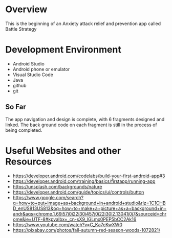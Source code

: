 # Overview

This is the beginning of an Anxiety attack relief and prevention app called Battle Strategy

# Development Environment

* Android Studio
* Android phone or emulator
* Visual Studio Code 
* Java
* github
* git

## So Far
The app navigation and design is complete, with 6 fragments designed and linked. The back ground code on each fragment is still in the process of being completed.


# Useful Websites and other Resources
* https://developer.android.com/codelabs/build-your-first-android-app#3
* https://developer.android.com/training/basics/firstapp/running-app
* https://unsplash.com/backgrounds/nature
* https://developer.android.com/guide/topics/ui/controls/button
* https://www.google.com/search?q=how+to+put+image+as+background+in+android+studio&rlz=1C1CHBD_enUS813US813&oq=how+to+make+a+picture+as+a+background+in+andr&aqs=chrome.1.69i57j0i22i30i457j0i22i30l2.13041j0j7&sourceid=chrome&ie=UTF-8#kpvalbx=_cn-sX9_lGLmx0PEP5bCC2Ak16
* https://www.youtube.com/watch?v=C_Ka7cKwXW0
* https://pixabay.com/photos/fall-autumn-red-season-woods-1072821/
